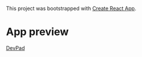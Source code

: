 This project was bootstrapped with [Create React App](https://github.com/facebook/create-react-app).

# App preview

[DevPad](https://devpad.rodrigaum.tk/)
